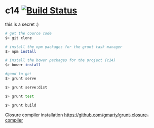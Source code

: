 c14 [![Build Status](https://travis-ci.org/NicolasRannou/c14.svg?branch=master)](https://travis-ci.org/NicolasRannou/c14)
===

this is a secret :)

```bash
# get the cource code
$> git clone

# install the npm packages for the grunt task manager
$> npm install

# install the bower packages for the project (c14)
$> bower install

#good to go!
$> grunt serve

$> grunt serve:dist

$> grunt test

$> grunt build
```

Closure compiler installation
https://github.com/gmarty/grunt-closure-compiler

